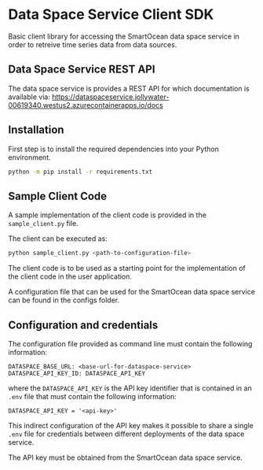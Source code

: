 # Data Space Service Client SDK

Basic client library for accessing the SmartOcean data space service in order to retreive time series data from data sources.

## Data Space Service REST API

The data space service is provides a REST API for which documentation is available via: https://dataspaceservice.jollywater-00619340.westus2.azurecontainerapps.io/docs

## Installation

First step is to install the required dependencies into your Python environment.
```bash 
python -m pip install -r requirements.txt
```

## Sample Client Code

A sample implementation of the client code is provided in the `sample_client.py` file. 

The client can be executed as:

```bash
python sample_client.py <path-to-configuration-file>
```

The client code is to be used as a starting point for the implementation of the client code in the user application.

A configuration file that can be used for the SmartOcean data space service can be found in the configs folder.
## Configuration and credentials        

The configuration file provided as command line must contain the following information:

```
DATASPACE_BASE_URL: <base-url-for-dataspace-service>
DATASPACE_API_KEY_ID: DATASPACE_API_KEY
```

where the `DATASPACE_API_KEY` is the API key identifier that is contained in an `.env` file that must contain the following information:

```
DATASPACE_API_KEY = '<api-key>'
```

This indirect configuration of the API key makes it possible to share a single `.env` file for credentials between different deployments of the data space service.

The API key must be obtained from the SmartOcean data space service.